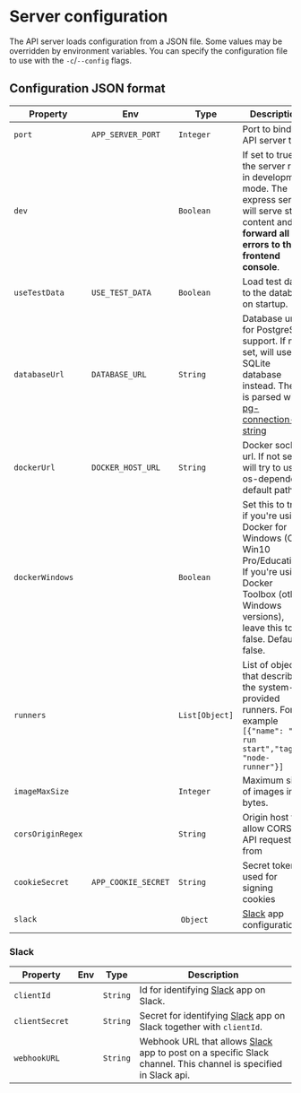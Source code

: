 
# Server configuration

The API server loads configuration from a JSON file. Some values may be overridden by
environment variables. You can specify the configuration file to use with the `-c`/`--config` flags.

## Configuration JSON format

| Property | Env | Type | Description |
| --- | --- | --- | --- |
| `port` | `APP_SERVER_PORT` | `Integer` | Port to bind the API server to. |
| `dev` | | `Boolean` | If set to true the server runs in development mode. The express server will serve static content and **forward all errors to the frontend console**. |
| `useTestData` | `USE_TEST_DATA` | `Boolean` | Load test data to the database on startup. |
| `databaseUrl` | `DATABASE_URL` | `String` | Database url for PostgreSQL support. If not set, will use SQLite database instead. The url is parsed with [pg-connection-string](https://www.npmjs.com/package/pg-connection-string) |
| `dockerUrl` | `DOCKER_HOST_URL` | `String` | Docker socket url. If not set, will try to use os-dependent default path. |
| `dockerWindows` | | `Boolean` | Set this to true if you're using Docker for Windows (Only Win10 Pro/Education). If you're using Docker Toolbox (other Windows versions), leave this to false. Default is false. |
| `runners` | | `List[Object]` | List of objects that describe the system-provided runners. For example `[{"name": "npm run start","tag": "node-runner"}]` |
| `imageMaxSize` | | `Integer` | Maximum size of images in bytes. |
| `corsOriginRegex` | | `String` | Origin host to allow CORS API requests from |
| `cookieSecret` | `APP_COOKIE_SECRET` | `String` | Secret token used for signing cookies |
| `slack` | | `Object` | [Slack](#slack) app configuration. |

### Slack

| Property | Env | Type | Description |
| --- | --- | --- | --- |
| `clientId` | | `String` | Id for identifying [Slack](#slack) app on Slack. |
| `clientSecret` | | `String` | Secret for identifying [Slack](#slack) app on Slack together with `clientId`. |
| `webhookURL` | | `String` | Webhook URL that allows [Slack](#slack) app to post on a specific Slack channel. This channel is specified in Slack api. |
